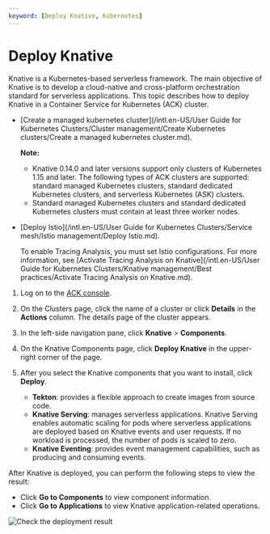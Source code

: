 ```yaml
---
keyword: [Deploy Knative, Kubernetes]
---
```


# Deploy Knative

Knative is a Kubernetes-based serverless framework. The main objective of Knative is to develop a cloud-native and cross-platform orchestration standard for serverless applications. This topic describes how to deploy Knative in a Container Service for Kubernetes \(ACK\) cluster.

-   [Create a managed kubernetes cluster](/intl.en-US/User Guide for Kubernetes Clusters/Cluster management/Create Kubernetes clusters/Create a managed kubernetes cluster.md).

    **Note:**

    -   Knative 0.14.0 and later versions support only clusters of Kubernetes 1.15 and later. The following types of ACK clusters are supported: standard managed Kubernetes clusters, standard dedicated Kubernetes clusters, and serverless Kubernetes \(ASK\) clusters.
    -   Standard managed Kubernetes clusters and standard dedicated Kubernetes clusters must contain at least three worker nodes.
-   [Deploy Istio](/intl.en-US/User Guide for Kubernetes Clusters/Service mesh/Istio management/Deploy Istio.md).

    To enable Tracing Analysis, you must set Istio configurations. For more information, see [Activate Tracing Analysis on Knative](/intl.en-US/User Guide for Kubernetes Clusters/Knative management/Best practices/Activate Tracing Analysis on Knative.md).


1.  Log on to the [ACK console](https://cs.console.aliyun.com).

2.  On the Clusters page, click the name of a cluster or click **Details** in the **Actions** column. The details page of the cluster appears.

3.  In the left-side navigation pane, click **Knative** \> **Components**.

4.  On the Knative Components page, click **Deploy Knative** in the upper-right corner of the page.

5.  After you select the Knative components that you want to install, click **Deploy**.

    -   **Tekton**: provides a flexible approach to create images from source code.
    -   **Knative Serving**: manages serverless applications. Knative Serving enables automatic scaling for pods where serverless applications are deployed based on Knative events and user requests. If no workload is processed, the number of pods is scaled to zero.
    -   **Knative Eventing**: provides event management capabilities, such as producing and consuming events.

After Knative is deployed, you can perform the following steps to view the result:

-   Click **Go to Components** to view component information.
-   Click **Go to Applications** to view Knative application-related operations.

![Check the deployment result](https://static-aliyun-doc.oss-accelerate.aliyuncs.com/assets/img/en-US/8955359951/p48854.png)

